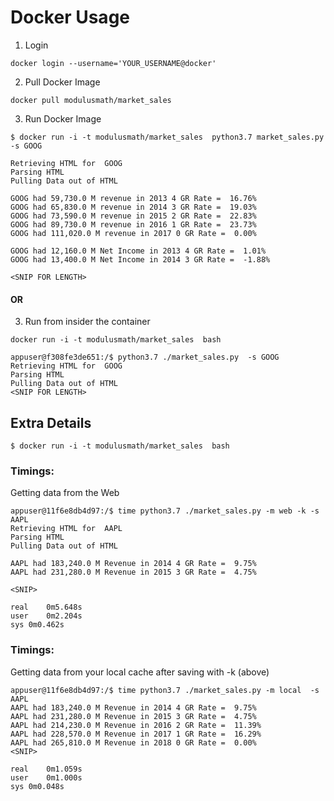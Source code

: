 # Docker Usage 
1. Login
```
docker login --username='YOUR_USERNAME@docker'
```
2. Pull Docker Image 
```
docker pull modulusmath/market_sales
```
3. Run Docker Image 
```
$ docker run -i -t modulusmath/market_sales  python3.7 market_sales.py  -s GOOG

Retrieving HTML for  GOOG
Parsing HTML
Pulling Data out of HTML

GOOG had 59,730.0 M revenue in 2013 4 GR Rate =  16.76%
GOOG had 65,830.0 M revenue in 2014 3 GR Rate =  19.03%
GOOG had 73,590.0 M revenue in 2015 2 GR Rate =  22.83%
GOOG had 89,730.0 M revenue in 2016 1 GR Rate =  23.73%
GOOG had 111,020.0 M revenue in 2017 0 GR Rate =  0.00%

GOOG had 12,160.0 M Net Income in 2013 4 GR Rate =  1.01%
GOOG had 13,400.0 M Net Income in 2014 3 GR Rate =  -1.88%

<SNIP FOR LENGTH>
```

#### OR ####

3. Run from insider  the container

```
docker run -i -t modulusmath/market_sales  bash

appuser@f308fe3de651:/$ python3.7 ./market_sales.py  -s GOOG 
Retrieving HTML for  GOOG
Parsing HTML
Pulling Data out of HTML
<SNIP FOR LENGTH>
```

## Extra Details

```
$ docker run -i -t modulusmath/market_sales  bash
```

### Timings: 
Getting data from the Web

```
appuser@11f6e8db4d97:/$ time python3.7 ./market_sales.py -m web -k -s AAPL
Retrieving HTML for  AAPL
Parsing HTML
Pulling Data out of HTML

AAPL had 183,240.0 M Revenue in 2014 4 GR Rate =  9.75%
AAPL had 231,280.0 M Revenue in 2015 3 GR Rate =  4.75%

<SNIP>

real	0m5.648s
user	0m2.204s
sys	0m0.462s
```

### Timings: 
Getting data from your local cache after saving with -k (above)

```
appuser@11f6e8db4d97:/$ time python3.7 ./market_sales.py -m local  -s AAPL
AAPL had 183,240.0 M Revenue in 2014 4 GR Rate =  9.75%
AAPL had 231,280.0 M Revenue in 2015 3 GR Rate =  4.75%
AAPL had 214,230.0 M Revenue in 2016 2 GR Rate =  11.39%
AAPL had 228,570.0 M Revenue in 2017 1 GR Rate =  16.29%
AAPL had 265,810.0 M Revenue in 2018 0 GR Rate =  0.00%
<SNIP>

real	0m1.059s
user	0m1.000s
sys	0m0.048s
```
